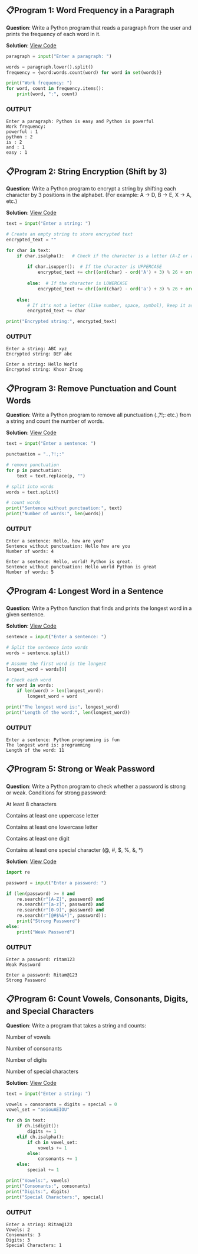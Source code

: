 ## 📋Program 1: Word Frequency in a Paragraph

**Question**: Write a Python program that reads a paragraph from the user and prints the frequency of each word in it.

**Solution**: [View Code](Program_1.py)

```python
paragraph = input("Enter a paragraph: ")

words = paragraph.lower().split()
frequency = {word:words.count(word) for word in set(words)}

print("Work frequency: ")
for word, count in frequency.items():
    print(word, ":", count)
```
### OUTPUT

```
Enter a paragraph: Python is easy and Python is powerful
Work frequency: 
powerful : 1    
python : 2      
is : 2
and : 1
easy : 1 
```

## 📋Program 2: String Encryption (Shift by 3)

**Question**: Write a Python program to encrypt a string by shifting each character by 3 positions in the alphabet.
(For example: A → D, B → E, X → A, etc.)

**Solution**: [View Code](Program_2.py)

```python
text = input("Enter a string: ")

# Create an empty string to store encrypted text
encrypted_text = ""

for char in text:
    if char.isalpha():   # Check if the character is a letter (A-Z or a-z)
        
        if char.isupper():  # If the character is UPPERCASE
            encrypted_text += chr((ord(char) - ord('A') + 3) % 26 + ord('A'))
        
        else:  # If the character is LOWERCASE
            encrypted_text += chr((ord(char) - ord('a') + 3) % 26 + ord('a'))
    
    else:
        # If it's not a letter (like number, space, symbol), keep it as it is
        encrypted_text += char  

print("Encrypted string:", encrypted_text)
```
### OUTPUT

```
Enter a string: ABC xyz
Encrypted string: DEF abc
```
```
Enter a string: Hello World
Encrypted string: Khoor Zruog
```

## 📋Program 3: Remove Punctuation and Count Words

**Question**: Write a Python program to remove all punctuation (.,?!;: etc.) from a string and count the number of words.

**Solution**: [View Code](Program_3.py)

```python
text = input("Enter a sentence: ")

punctuation = ".,?!;:"

# remove punctuation
for p in punctuation:
    text = text.replace(p, "")

# split into words
words = text.split()

# count words
print("Sentence without punctuation:", text)
print("Number of words:", len(words))
```
### OUTPUT

```
Enter a sentence: Hello, how are you?
Sentence without punctuation: Hello how are you
Number of words: 4
```
```
Enter a sentence: Hello, world! Python is great.
Sentence without punctuation: Hello world Python is great
Number of words: 5
```

## 📋Program 4: Longest Word in a Sentence

**Question**: Write a Python function that finds and prints the longest word in a given sentence.

**Solution**: [View Code](Program_4.py)

```python
sentence = input("Enter a sentence: ")

# Split the sentence into words
words = sentence.split()

# Assume the first word is the longest
longest_word = words[0]

# Check each word
for word in words:
    if len(word) > len(longest_word):
        longest_word = word

print("The longest word is:", longest_word)
print("Length of the word:", len(longest_word))
```
### OUTPUT

```
Enter a sentence: Python programming is fun
The longest word is: programming
Length of the word: 11
```

## 📋Program 5: Strong or Weak Password

**Question**: Write a Python program to check whether a password is strong or weak.
Conditions for strong password:

At least 8 characters

Contains at least one uppercase letter

Contains at least one lowercase letter

Contains at least one digit

Contains at least one special character (@, #, $, %, &, *)

**Solution**: [View Code](Program_5.py)

```python
import re

password = input("Enter a password: ")

if (len(password) >= 8 and
    re.search(r"[A-Z]", password) and
    re.search(r"[a-z]", password) and
    re.search(r"[0-9]", password) and
    re.search(r"[@#$%&*]", password)):
    print("Strong Password")
else:
    print("Weak Password")

```
### OUTPUT

```
Enter a password: ritam123
Weak Password 
```
```
Enter a password: Ritam@123
Strong Password
```

## 📋Program 6: Count Vowels, Consonants, Digits, and Special Characters

**Question**: Write a program that takes a string and counts:

Number of vowels

Number of consonants

Number of digits

Number of special characters

**Solution**: [View Code](Program_6.py)

```python
text = input("Enter a string: ")

vowels = consonants = digits = special = 0
vowel_set = "aeiouAEIOU"

for ch in text:
    if ch.isdigit():
        digits += 1
    elif ch.isalpha():
        if ch in vowel_set:
            vowels += 1
        else:
            consonants += 1
    else:
        special += 1

print("Vowels:", vowels)
print("Consonants:", consonants)
print("Digits:", digits)
print("Special Characters:", special)
```
### OUTPUT

```
Enter a string: Ritam@123
Vowels: 2
Consonants: 3
Digits: 3
Special Characters: 1 
```